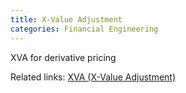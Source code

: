 ```yaml
---
title: X-Value Adjustment
categories: Financial Engineering
---
```


XVA for derivative pricing

Related links: [XVA (X-Value Adjustment)](http://corporatefinanceinstitute.com/resources/knowledge/valuation/xva-x-value-adjustment/)
